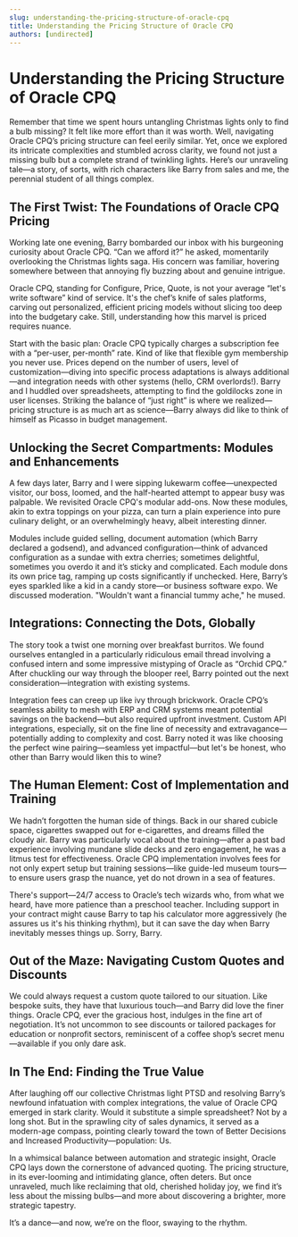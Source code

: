 ```yaml
---
slug: understanding-the-pricing-structure-of-oracle-cpq
title: Understanding the Pricing Structure of Oracle CPQ
authors: [undirected]
---
```



# Understanding the Pricing Structure of Oracle CPQ

Remember that time we spent hours untangling Christmas lights only to find a bulb missing? It felt like more effort than it was worth. Well, navigating Oracle CPQ’s pricing structure can feel eerily similar. Yet, once we explored its intricate complexities and stumbled across clarity, we found not just a missing bulb but a complete strand of twinkling lights. Here’s our unraveling tale—a story, of sorts, with rich characters like Barry from sales and me, the perennial student of all things complex.

## The First Twist: The Foundations of Oracle CPQ Pricing

Working late one evening, Barry bombarded our inbox with his burgeoning curiosity about Oracle CPQ. “Can we afford it?” he asked, momentarily overlooking the Christmas lights saga. His concern was familiar, hovering somewhere between that annoying fly buzzing about and genuine intrigue.

Oracle CPQ, standing for Configure, Price, Quote, is not your average “let's write software” kind of service. It's the chef’s knife of sales platforms, carving out personalized, efficient pricing models without slicing too deep into the budgetary cake. Still, understanding how this marvel is priced requires nuance.

Start with the basic plan: Oracle CPQ typically charges a subscription fee with a “per-user, per-month” rate. Kind of like that flexible gym membership you never use. Prices depend on the number of users, level of customization—diving into specific process adaptations is always additional—and integration needs with other systems (hello, CRM overlords!). Barry and I huddled over spreadsheets, attempting to find the goldilocks zone in user licenses. Striking the balance of “just right” is where we realized—pricing structure is as much art as science—Barry always did like to think of himself as Picasso in budget management.

## Unlocking the Secret Compartments: Modules and Enhancements

A few days later, Barry and I were sipping lukewarm coffee—unexpected visitor, our boss, loomed, and the half-hearted attempt to appear busy was palpable. We revisited Oracle CPQ's modular add-ons. Now these modules, akin to extra toppings on your pizza, can turn a plain experience into pure culinary delight, or an overwhelmingly heavy, albeit interesting dinner.

Modules include guided selling, document automation (which Barry declared a godsend), and advanced configuration—think of advanced configuration as a sundae with extra cherries; sometimes delightful, sometimes you overdo it and it’s sticky and complicated. Each module dons its own price tag, ramping up costs significantly if unchecked. Here, Barry’s eyes sparkled like a kid in a candy store—or business software expo. We discussed moderation. "Wouldn't want a financial tummy ache," he mused.

## Integrations: Connecting the Dots, Globally

The story took a twist one morning over breakfast burritos. We found ourselves entangled in a particularly ridiculous email thread involving a confused intern and some impressive mistyping of Oracle as “Orchid CPQ.” After chuckling our way through the blooper reel, Barry pointed out the next consideration—integration with existing systems.

Integration fees can creep up like ivy through brickwork. Oracle CPQ’s seamless ability to mesh with ERP and CRM systems meant potential savings on the backend—but also required upfront investment. Custom API integrations, especially, sit on the fine line of necessity and extravagance—potentially adding to complexity and cost. Barry noted it was like choosing the perfect wine pairing—seamless yet impactful—but let's be honest, who other than Barry would liken this to wine?

## The Human Element: Cost of Implementation and Training

We hadn’t forgotten the human side of things. Back in our shared cubicle space, cigarettes swapped out for e-cigarettes, and dreams filled the cloudy air. Barry was particularly vocal about the training—after a past bad experience involving mundane slide decks and zero engagement, he was a litmus test for effectiveness. Oracle CPQ implementation involves fees for not only expert setup but training sessions—like guide-led museum tours—to ensure users grasp the nuance, yet do not drown in a sea of features.

There's support—24/7 access to Oracle’s tech wizards who, from what we heard, have more patience than a preschool teacher. Including support in your contract might cause Barry to tap his calculator more aggressively (he assures us it's his thinking rhythm), but it can save the day when Barry inevitably messes things up. Sorry, Barry.

## Out of the Maze: Navigating Custom Quotes and Discounts

We could always request a custom quote tailored to our situation. Like bespoke suits, they have that luxurious touch—and Barry did love the finer things. Oracle CPQ, ever the gracious host, indulges in the fine art of negotiation. It’s not uncommon to see discounts or tailored packages for education or nonprofit sectors, reminiscent of a coffee shop’s secret menu—available if you only dare ask.

## In The End: Finding the True Value

After laughing off our collective Christmas light PTSD and resolving Barry’s newfound infatuation with complex integrations, the value of Oracle CPQ emerged in stark clarity. Would it substitute a simple spreadsheet? Not by a long shot. But in the sprawling city of sales dynamics, it served as a modern-age compass, pointing clearly toward the town of Better Decisions and Increased Productivity—population: Us.

In a whimsical balance between automation and strategic insight, Oracle CPQ lays down the cornerstone of advanced quoting. The pricing structure, in its ever-looming and intimidating glance, often deters. But once unraveled, much like reclaiming that old, cherished holiday joy, we find it’s less about the missing bulbs—and more about discovering a brighter, more strategic tapestry.

It’s a dance—and now, we’re on the floor, swaying to the rhythm.
